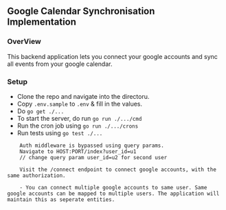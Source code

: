 ## Google Calendar Synchronisation Implementation

### OverView

This backend application lets you connect your google accounts and sync all events from your google calendar. 

### Setup

* Clone the repo and navigate into the directoru.
* Copy `.env.sample` to `.env` & fill in the values.  
* Do `go get ./...`
* To start the server, do run  `go run ./.../cmd`
* Run the cron job using `go run ./.../crons`
* Run tests using `go test ./...`

```
    Auth middleware is bypassed using query params. 
    Navigate to HOST:PORT/index?user_id=u1 
    // change query param user_id=u2 for second user
    
    Visit the /connect endpoint to connect google accounts, with the same authorization.
    
    - You can connect multiple google accounts to same user. Same google accounts can be mapped to multiple users. The application will maintain this as seperate entities. 
```  
